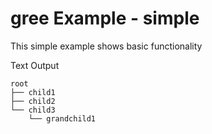 # gree Example - simple
This simple example shows basic functionality

Text Output
```
root
├── child1
├── child2
└── child3
    └── grandchild1
```
